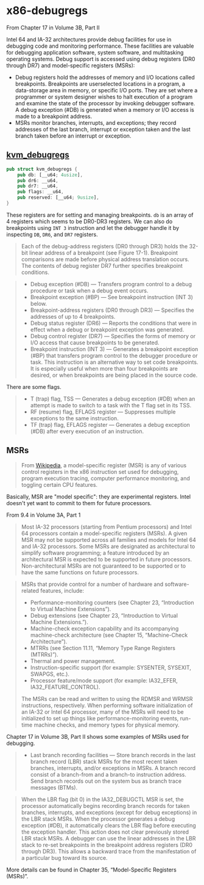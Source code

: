 # x86-debugregs

From Chapter 17 in Volume 3B, Part II

Intel 64 and IA-32 architectures provide debug facilities for use in debugging
code and monitoring performance. These facilities are valuable for debugging
application software, system software, and multitasking operating systems. Debug
support is accessed using debug registers (DR0 through DR7) and model-specific
registers (MSRs): 

* Debug registers hold the addresses of memory and I/O
locations called breakpoints. Breakpoints are userselected locations in a
program, a data-storage area in memory, or specific I/O ports. They are set
where a programmer or system designer wishes to halt execution of a program and
examine the state of the processor by invoking debugger software. A debug
exception (#DB) is generated when a memory or I/O access is made to a breakpoint
address. 
* MSRs monitor branches, interrupts, and exceptions; they record
addresses of the last branch, interrupt or exception taken and the last branch
taken before an interrupt or exception.


## [kvm_debugregs](kvm-bindings-0.5.0/src/x86/bindings.rs)
```rs
pub struct kvm_debugregs {
    pub db: [__u64; 4usize],
    pub dr6: __u64,
    pub dr7: __u64,
    pub flags: __u64,
    pub reserved: [__u64; 9usize],
}
```

These registers are for setting and managing breakpoints. `db` is an array of 4
registers which seems to be DR0-DR3 registers. We can also do breakpoints using
`INT 3` instruction and let the debugger handle it by inspecting `DB`, `DR6`,
and `DR7` registers.

> Each of the debug-address registers (DR0 through DR3) holds the 32-bit linear
address of a breakpoint (see Figure 17-1). Breakpoint comparisons are made
before physical address translation occurs. The contents of debug register DR7
further specifies breakpoint conditions.

> * Debug exception (#DB) — Transfers program control to a debug procedure or task
  when a debug event occurs. 
> * Breakpoint exception (#BP) — See breakpoint instruction (INT 3) below. 
> * Breakpoint-address registers (DR0 through DR3) — Specifies the addresses of up
 to 4 breakpoints. 
> * Debug status register (DR6) — Reports the conditions that were in effect when
  a debug or breakpoint exception was generated. 
> * Debug control register (DR7) — Specifies the forms of memory or I/O access
 that cause breakpoints to be generated. 
> * Breakpoint instruction (INT 3) — Generates a breakpoint exception (#BP) that
 transfers program control to the debugger procedure or task. This instruction
 is an alternative way to set code breakpoints. It is especially useful when
 more than four breakpoints are desired, or when breakpoints are being placed
 in the source code. 

There are some flags.
> * T (trap) flag, TSS — Generates a debug exception (#DB) when an attempt is made
 to switch to a task with the T flag set in its TSS. 
> * RF (resume) flag, EFLAGS register — Suppresses multiple exceptions to the same
 instruction. 
> * TF (trap) flag, EFLAGS register — Generates a debug exception (#DB) after
 every execution of an instruction. 

## MSRs
> From [Wikipedia](https://en.wikipedia.org/wiki/Model-specific_register), a
model-specific register (MSR) is any of various control registers in the x86
instruction set used for debugging, program execution tracing, computer
performance monitoring, and toggling certain CPU features.

Basically, MSR are "model specific": they are experimental registers. Intel
doesn't yet want to commit to them for future processors.

From 9.4 in Volume 3A, Part 1
> Most IA-32 processors (starting from Pentium processors) and Intel 64
processors contain a model-specific registers (MSRs). A given MSR may not be
supported across all families and models for Intel 64 and IA-32 processors. Some
MSRs are designated as architectural to simplify software programming; a feature
introduced by an architectural MSR is expected to be supported in future
processors. Non-architectural MSRs are not guaranteed to be supported or to have
the same functions on future processors.

> MSRs that provide control for a number of hardware and software-related
features, include: 
> * Performance-monitoring counters (see Chapter 23, “Introduction to Virtual Machine Extensions”). 
> * Debug extensions (see Chapter 23, “Introduction to Virtual Machine Extensions.”). 
> * Machine-check exception capability and its accompanying machine-check
architecture (see Chapter 15, “Machine-Check Architecture”). 
> * MTRRs (see Section 11.11, “Memory Type Range Registers (MTRRs)”). 
> * Thermal and power management. 
> * Instruction-specific support (for example: SYSENTER, SYSEXIT, SWAPGS, etc.). 
> * Processor feature/mode support (for example: IA32_EFER,
IA32_FEATURE_CONTROL). 
>
> The MSRs can be read and
written to using the RDMSR and WRMSR instructions, respectively. When performing
software initialization of an IA-32 or Intel 64 processor, many of the MSRs will
need to be initialized to set up things like performance-monitoring events,
run-time machine checks, and memory types for physical memory.

Chapter 17 in Volume 3B, Part II shows some examples of MSRs used for debugging.
> * Last branch recording facilities — Store branch records in the last branch
 record (LBR) stack MSRs for the most recent taken branches, interrupts, and/or
 exceptions in MSRs. A branch record consist of a branch-from and a branch-to
 instruction address. Send branch records out on the system bus as branch trace
 messages (BTMs).

>  When the LBR flag (bit 0) in the IA32_DEBUGCTL MSR is set, the processor
automatically begins recording branch records for taken branches, interrupts,
and exceptions (except for debug exceptions) in the LBR stack MSRs. When the
processor generates a debug exception (#DB), it automatically clears the LBR
flag before executing the exception handler. This action does not clear
previously stored LBR stack MSRs. A debugger can use the linear addresses in the
LBR stack to re-set breakpoints in the breakpoint address registers (DR0 through
DR3). This allows a backward trace from the manifestation of a particular bug
toward its source.

More details can be found in Chapter 35, “Model-Specific Registers (MSRs)”.